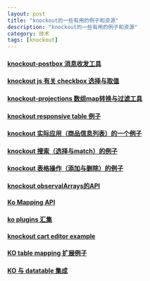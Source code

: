 ```yaml
---
layout: post
title: "knockout的一些有用的例子和资源"
description: "knockout的一些有用的例子和资源"
category: 技术
tags: [knockout]
---
```

#### [knockout-postbox 消息收发工具](https://github.com/rniemeyer/knockout-postbox/blob/master/README.md )

#### [knockout js 有关 checkbox 选择与取值](http://jsfiddle.net/rniemeyer/P98tB/)

#### [knockout-projections 数组map转换与过滤工具](https://github.com/SteveSanderson/knockout-projections) 

#### [knockout responsive  table 例子](http://jsfiddle.net/bsulliva/huzoLtuk/9/)

#### [knockout 实际应用（商品信息列表）的一个例子](http://www.weahead.se/blogg/mikael-gustafsson/writing-testable-and-decoupled-code-knockoutjs-and-postbox)

#### [knockout 搜索（选择与match）的例子](http://jsfiddle.net/rniemeyer/x4nBr/)

#### [knockout 表格操作（添加与删除）的例子](http://www.charlesnurse.com/Blog/Post/445/It-s-a-Knockout-7-Adding-items-to-and-Removing-items-from-Observable-Arrays )

#### [knockout observalArrays的API](http://knockoutjs.com/documentation/observableArrays.html)

#### [Ko Mapping API](http://knockoutjs.com/documentation/plugins-mapping.html)

#### [ko plugins 汇集](https://github.com/knockout/knockout/wiki/Plugins)

#### [knockout cart editor example](http://knockoutjs.com/examples/cartEditor.html)

#### [KO  table  mapping 扩展例子](https://github.com/CogShift/Knockout.Extensions)

#### [KO 与 datatable 集成](http://datatables.net/dev/knockout/)